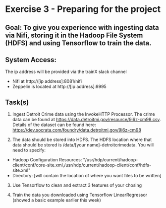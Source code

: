 # Exercise 3 - Preparing for the project

## Goal: To give you experience with ingesting data via Nifi, storing it in the Hadoop File System (HDFS) and using Tensorflow to train the data.

## System Access:

The ip address will be provided via the trainX slack channel

- Nifi at http://[ip address]:8081/nifi
- Zeppelin is located at http://[ip address]:9995

## Task(s)

1. Ingest Detroit Crime data using the InvokeHTTP Processor.  The crime data can be found at https://data.detroitmi.gov/resource/9i6z-cm98.csv.  
Details of the dataset can be found here: https://dev.socrata.com/foundry/data.detroitmi.gov/9i6z-cm98

2. The data should be stored into HDFS.  The HDFS location where that data should be stored is /data/[your name]-detroitcrimedata.  You will need to specify:

- Hadoop Configuration Resources: "/usr/hdp/current/hadoop-client/conf/core-site.xml,/usr/hdp/current/hadoop-client/conf/hdfs-site.xml"
- Directory: [will contain the location of where you want files to be written]


3. Use Tensorflow to clean and extract 3 features of your chosing

4. Train the data you downloaded using Tensorflow LinearRegressor (showed a basic example earlier this week)
